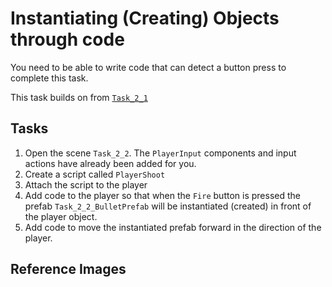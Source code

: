# Instantiating (Creating) Objects through code

You need to be able to write code that can detect a button press to complete this task.

This task builds on from [`Task_2_1`](../1_Moving_Player/Task_2_1.md)

## Tasks
1. Open the scene `Task_2_2`. The `PlayerInput` components and input actions have already been added for you.
2. Create a script called `PlayerShoot`
3. Attach the script to the player
4. Add code to the player so that when the `Fire` button is pressed the prefab `Task_2_2_BulletPrefab` will be instantiated (created) in front of the player object.
5. Add code to move the instantiated prefab forward in the direction of the player.

## Reference Images

